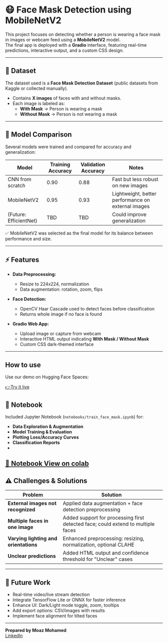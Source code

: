 
# 😷 Face Mask Detection using MobileNetV2  

This project focuses on detecting whether a person is wearing a face mask in images or webcam feed using a **MobileNetV2** model.  
The final app is deployed with a **Gradio** interface, featuring real-time predictions, interactive output, and a custom CSS design.

---

## 📂 Dataset

The dataset used is a **Face Mask Detection Dataset** (public datasets from Kaggle or collected manually).  

- Contains **X images** of faces with and without masks.  
- Each image is labeled as:  
  - **With Mask** → Person is wearing a mask  
  - **Without Mask** → Person is not wearing a mask  

---

## 🤖 Model Comparison  

Several models were trained and compared for accuracy and generalization:

| Model                  | Training Accuracy | Validation Accuracy | Notes |
|-------------------------|-----------------|------------------|-------|
| CNN from scratch        | 0.90            | 0.88             | Fast but less robust on new images |
| MobileNetV2             | 0.95            | 0.93             | Lightweight, better performance on external images |
| (Future: EfficientNet)  | TBD             | TBD              | Could improve generalization |

✅ MobileNetV2 was selected as the final model for its balance between performance and size.

---

## ⚡ Features

- **Data Preprocessing:**  
  - Resize to 224x224, normalization  
  - Data augmentation: rotation, zoom, flips  

- **Face Detection:**  
  - OpenCV Haar Cascade used to detect faces before classification  
  - Returns whole image if no face is found  

- **Gradio Web App:**  
  - Upload image or capture from webcam  
  - Interactive HTML output indicating **With Mask / Without Mask**  
  - Custom CSS dark-themed interface  

---
## How to use
Use our demo on Hugging Face Spaces:

[👉Try it live](https://huggingface.co/spaces/Moaz-ai/facemask)

## 📒 Notebook

Included Jupyter Notebook (`notebooks/train_face_mask.ipynb`) for:  

- **Data Exploration & Augmentation**  
- **Model Training & Evaluation**  
- **Plotting Loss/Accuracy Curves**  
- **Classification Reports**
- 
[📓 Notebook View on colab](https://colab.research.google.com/drive/1chIbzk77Qx0lVEby71agiKIq2MnLS50I#scrollTo=56H4t4Tt_6z)
---

## ⚠️ Challenges & Solutions

| Problem | Solution |
|---------|----------|
| **External images not recognized** | Applied data augmentation + face detection preprocessing |
| **Multiple faces in one image** | Added support for processing first detected face; could extend to multiple faces |
| **Varying lighting and orientations** | Enhanced preprocessing: resizing, normalization, optional CLAHE |
| **Unclear predictions** | Added HTML output and confidence threshold for "Unclear" cases |

---

## 🎯 Future Work

- Real-time video/live stream detection  
- Integrate TensorFlow Lite or ONNX for faster inference  
- Enhance UI: Dark/Light mode toggle, zoom, tooltips  
- Add export options: CSV/images with results  
- Implement face alignment for tilted faces  

---

**Prepared by Moaz Mohamed**  
[LinkedIn](https://www.linkedin.com/in/moaz-mohamed-545725375/)
